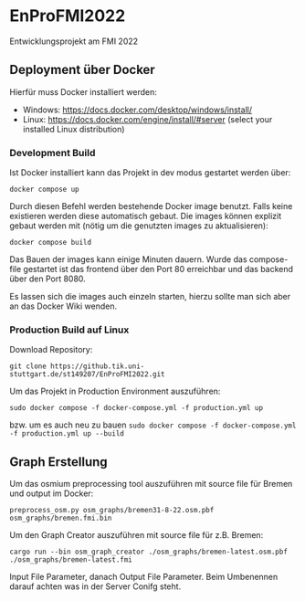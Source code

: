 # EnProFMI2022
Entwicklungsprojekt am FMI 2022

## Deployment über Docker

Hierfür muss Docker installiert werden:
* Windows: https://docs.docker.com/desktop/windows/install/
* Linux: https://docs.docker.com/engine/install/#server (select your installed Linux distribution)

### Development Build 

Ist Docker installiert kann das Projekt in dev modus gestartet werden über: 

``docker compose up``

Durch diesen Befehl werden bestehende Docker image benutzt. Falls keine existieren werden diese automatisch gebaut. 
Die images können explizit gebaut werden mit (nötig um die genutzten images zu aktualisieren):

``docker compose build``

Das Bauen der images kann einige Minuten dauern.
Wurde das compose-file gestartet ist das frontend über den Port 80 erreichbar und das backend über den Port 8080.

Es lassen sich die images auch einzeln starten, hierzu sollte man sich aber an das Docker Wiki wenden.

### Production Build auf Linux

Download Repository:

`git clone https://github.tik.uni-stuttgart.de/st149207/EnProFMI2022.git`

Um das Projekt in Production Environment auszuführen:

`sudo docker compose -f docker-compose.yml -f production.yml up`

bzw. um es auch neu zu bauen `sudo docker compose -f docker-compose.yml -f production.yml up --build`


## Graph Erstellung

Um das osmium preprocessing tool auszuführen mit source file für Bremen und output im Docker:
```
preprocess_osm.py osm_graphs/bremen31-8-22.osm.pbf osm_graphs/bremen.fmi.bin
```
Um den Graph Creator auszuführen mit source file für z.B. Bremen:

```
cargo run --bin osm_graph_creator ./osm_graphs/bremen-latest.osm.pbf ./osm_graphs/bremen-latest.fmi
```

Input File Parameter, danach Output File Parameter.
Beim Umbenennen darauf achten was in der Server Conifg steht.
